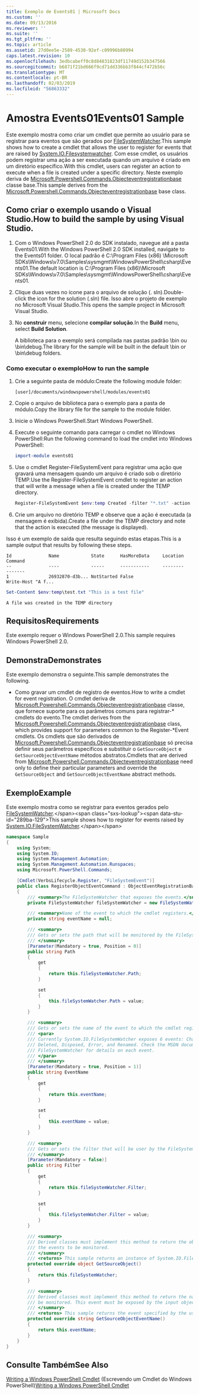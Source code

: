 ```yaml
---
title: Exemplo de Events01 | Microsoft Docs
ms.custom: ''
ms.date: 09/13/2016
ms.reviewer: ''
ms.suite: ''
ms.tgt_pltfrm: ''
ms.topic: article
ms.assetid: 27d0ee5e-2589-4530-92ef-c09996b80994
caps.latest.revision: 10
ms.openlocfilehash: 3edbcabeff0c8d84831823df11749d152b347566
ms.sourcegitcommit: b6871f21bd666f9cd71dd336bb3f844cf472b56c
ms.translationtype: MT
ms.contentlocale: pt-BR
ms.lasthandoff: 02/03/2019
ms.locfileid: "56863332"
---
```

# <a name="events01-sample"></a><span data-ttu-id="289ba-102">Amostra Events01</span><span class="sxs-lookup"><span data-stu-id="289ba-102">Events01 Sample</span></span>

<span data-ttu-id="289ba-103">Este exemplo mostra como criar um cmdlet que permite ao usuário para se registrar para eventos que são gerados por [FileSystemWatcher](/dotnet/api/System.IO.FileSystemWatcher).</span><span class="sxs-lookup"><span data-stu-id="289ba-103">This sample shows how to create a cmdlet that allows the user to register for events that are raised by [System.IO.Filesystemwatcher](/dotnet/api/System.IO.FileSystemWatcher).</span></span> <span data-ttu-id="289ba-104">Com esse cmdlet, os usuários podem registrar uma ação a ser executada quando um arquivo é criado em um diretório específico.</span><span class="sxs-lookup"><span data-stu-id="289ba-104">With this cmdlet, users can register an action to execute when a file is created under a specific directory.</span></span> <span data-ttu-id="289ba-105">Neste exemplo deriva de [Microsoft.Powershell.Commands.Objecteventregistrationbase](/dotnet/api/Microsoft.PowerShell.Commands.ObjectEventRegistrationBase) classe base.</span><span class="sxs-lookup"><span data-stu-id="289ba-105">This sample derives from the [Microsoft.Powershell.Commands.Objecteventregistrationbase](/dotnet/api/Microsoft.PowerShell.Commands.ObjectEventRegistrationBase) base class.</span></span>

## <a name="how-to-build-the-sample-by-using-visual-studio"></a><span data-ttu-id="289ba-106">Como criar o exemplo usando o Visual Studio.</span><span class="sxs-lookup"><span data-stu-id="289ba-106">How to build the sample by using Visual Studio.</span></span>

1. <span data-ttu-id="289ba-107">Com o Windows PowerShell 2.0 do SDK instalado, navegue até a pasta Events01.</span><span class="sxs-lookup"><span data-stu-id="289ba-107">With the Windows PowerShell 2.0 SDK installed, navigate to the Events01 folder.</span></span> <span data-ttu-id="289ba-108">O local padrão é C:\Program Files (x86) \Microsoft SDKs\Windows\v7.0\Samples\sysmgmt\WindowsPowerShell\csharp\Events01.</span><span class="sxs-lookup"><span data-stu-id="289ba-108">The default location is C:\Program Files (x86)\Microsoft SDKs\Windows\v7.0\Samples\sysmgmt\WindowsPowerShell\csharp\Events01.</span></span>

2. <span data-ttu-id="289ba-109">Clique duas vezes no ícone para o arquivo de solução (. sln).</span><span class="sxs-lookup"><span data-stu-id="289ba-109">Double-click the icon for the solution (.sln) file.</span></span> <span data-ttu-id="289ba-110">Isso abre o projeto de exemplo no Microsoft Visual Studio.</span><span class="sxs-lookup"><span data-stu-id="289ba-110">This opens the sample project in Microsoft Visual Studio.</span></span>

3. <span data-ttu-id="289ba-111">No **construir** menu, selecione **compilar solução**.</span><span class="sxs-lookup"><span data-stu-id="289ba-111">In the **Build** menu, select **Build Solution**.</span></span>

    <span data-ttu-id="289ba-112">A biblioteca para o exemplo será compilada nas pastas padrão \bin ou \bin\debug.</span><span class="sxs-lookup"><span data-stu-id="289ba-112">The library for the sample will be built in the default \bin or \bin\debug folders.</span></span>

### <a name="how-to-run-the-sample"></a><span data-ttu-id="289ba-113">Como executar o exemplo</span><span class="sxs-lookup"><span data-stu-id="289ba-113">How to run the sample</span></span>

1. <span data-ttu-id="289ba-114">Crie a seguinte pasta de módulo:</span><span class="sxs-lookup"><span data-stu-id="289ba-114">Create the following module folder:</span></span>

    `[user]/documents/windowspowershell/modules/events01`

2. <span data-ttu-id="289ba-115">Copie o arquivo de biblioteca para o exemplo para a pasta de módulo.</span><span class="sxs-lookup"><span data-stu-id="289ba-115">Copy the library file for the sample to the module folder.</span></span>

3. <span data-ttu-id="289ba-116">Inicie o Windows PowerShell.</span><span class="sxs-lookup"><span data-stu-id="289ba-116">Start Windows PowerShell.</span></span>

4. <span data-ttu-id="289ba-117">Execute o seguinte comando para carregar o cmdlet no Windows PowerShell:</span><span class="sxs-lookup"><span data-stu-id="289ba-117">Run the following command to load the cmdlet into Windows PowerShell:</span></span>

    ```powershell
    import-module events01
    ```

5. <span data-ttu-id="289ba-118">Use o cmdlet Register-FileSystemEvent para registrar uma ação que gravará uma mensagem quando um arquivo é criado sob o diretório TEMP.</span><span class="sxs-lookup"><span data-stu-id="289ba-118">Use the Register-FileSystemEvent cmdlet to register an action that will write a message when a file is created under the TEMP directory.</span></span>

    ```powershell
    Register-FileSystemEvent $env:temp Created -filter "*.txt" -action { Write-Host "A file was created in the TEMP directory" }
    ```

6. <span data-ttu-id="289ba-119">Crie um arquivo no diretório TEMP e observe que a ação é executada (a mensagem é exibida).</span><span class="sxs-lookup"><span data-stu-id="289ba-119">Create a file under the TEMP directory and note that the action is executed (the message is displayed).</span></span>

<span data-ttu-id="289ba-120">Isso é um exemplo de saída que resulta seguindo estas etapas.</span><span class="sxs-lookup"><span data-stu-id="289ba-120">This is a sample output that results by following these steps.</span></span>

```output
Id              Name            State      HasMoreData     Location             Command
--              ----            -----      -----------     --------             -------
1               26932870-d3b... NotStarted False                                 Write-Host "A f...

```

```powershell
Set-Content $env:temp\test.txt "This is a test file"
```

```output
A file was created in the TEMP directory
```

## <a name="requirements"></a><span data-ttu-id="289ba-121">Requisitos</span><span class="sxs-lookup"><span data-stu-id="289ba-121">Requirements</span></span>

<span data-ttu-id="289ba-122">Este exemplo requer o Windows PowerShell 2.0.</span><span class="sxs-lookup"><span data-stu-id="289ba-122">This sample requires Windows PowerShell 2.0.</span></span>

## <a name="demonstrates"></a><span data-ttu-id="289ba-123">Demonstra</span><span class="sxs-lookup"><span data-stu-id="289ba-123">Demonstrates</span></span>

<span data-ttu-id="289ba-124">Este exemplo demonstra o seguinte.</span><span class="sxs-lookup"><span data-stu-id="289ba-124">This sample demonstrates the following.</span></span>

- <span data-ttu-id="289ba-125">Como gravar um cmdlet de registro de eventos.</span><span class="sxs-lookup"><span data-stu-id="289ba-125">How to write a cmdlet for event registration.</span></span> <span data-ttu-id="289ba-126">O cmdlet deriva de [Microsoft.Powershell.Commands.Objecteventregistrationbase](/dotnet/api/Microsoft.PowerShell.Commands.ObjectEventRegistrationBase) classe, que fornece suporte para os parâmetros comuns para registrar-\* cmdlets do evento.</span><span class="sxs-lookup"><span data-stu-id="289ba-126">The cmdlet derives from the [Microsoft.Powershell.Commands.Objecteventregistrationbase](/dotnet/api/Microsoft.PowerShell.Commands.ObjectEventRegistrationBase) class, which provides support for parameters common to the Register-\*Event cmdlets.</span></span> <span data-ttu-id="289ba-127">Os cmdlets que são derivados de [Microsoft.Powershell.Commands.Objecteventregistrationbase](/dotnet/api/Microsoft.PowerShell.Commands.ObjectEventRegistrationBase) só precisa definir seus parâmetros específicos e substituir o `GetSourceObject` e `GetSourceObjectEventName` métodos abstratos.</span><span class="sxs-lookup"><span data-stu-id="289ba-127">Cmdlets that are derived from [Microsoft.Powershell.Commands.Objecteventregistrationbase](/dotnet/api/Microsoft.PowerShell.Commands.ObjectEventRegistrationBase) need only to define their particular parameters and override the `GetSourceObject` and `GetSourceObjectEventName` abstract methods.</span></span>

## <a name="example"></a><span data-ttu-id="289ba-128">Exemplo</span><span class="sxs-lookup"><span data-stu-id="289ba-128">Example</span></span>

<span data-ttu-id="289ba-129">Este exemplo mostra como se registrar para eventos gerados pelo [FileSystemWatcher](https://msdn.microsoft.com/en-us/library/system.io.filesystemwatcher\(v=vs.110\).aspx).</span><span class="sxs-lookup"><span data-stu-id="289ba-129">This sample shows how to register for events raised by [System.IO.FileSystemWatcher](https://msdn.microsoft.com/en-us/library/system.io.filesystemwatcher\(v=vs.110\).aspx).</span></span>

```csharp
namespace Sample
{
    using System;
    using System.IO;
    using System.Management.Automation;
    using System.Management.Automation.Runspaces;
    using Microsoft.PowerShell.Commands;

    [Cmdlet(VerbsLifecycle.Register, "FileSystemEvent")]
    public class RegisterObjectEventCommand : ObjectEventRegistrationBase
    {
        /// <summary>The FileSystemWatcher that exposes the events.</summary>
        private FileSystemWatcher fileSystemWatcher = new FileSystemWatcher();

        /// <summary>Name of the event to which the cmdlet registers.</summary>
        private string eventName = null;

        /// <summary>
        /// Gets or sets the path that will be monitored by the FileSystemWatcher.
        /// </summary>
        [Parameter(Mandatory = true, Position = 0)]
        public string Path
        {
            get
            {
                return this.fileSystemWatcher.Path;
            }

            set
            {
                this.fileSystemWatcher.Path = value;
            }
        }

        /// <summary>
        /// Gets or sets the name of the event to which the cmdlet registers.
        /// <para>
        /// Currently System.IO.FileSystemWatcher exposes 6 events: Changed, Created,
        /// Deleted, Disposed, Error, and Renamed. Check the MSDN documentation of
        /// FileSystemWatcher for details on each event.
        /// </para>
        /// </summary>
        [Parameter(Mandatory = true, Position = 1)]
        public string EventName
        {
            get
            {
                return this.eventName;
            }

            set
            {
                this.eventName = value;
            }
        }

        /// <summary>
        /// Gets or sets the filter that will be user by the FileSystemWatcher.
        /// </summary>
        [Parameter(Mandatory = false)]
        public string Filter
        {
            get
            {
                return this.fileSystemWatcher.Filter;
            }

            set
            {
                this.fileSystemWatcher.Filter = value;
            }
        }

        /// <summary>
        /// Derived classes must implement this method to return the object that generates
        /// the events to be monitored.
        /// </summary>
        /// <returns> This sample returns an instance of System.IO.FileSystemWatcher</returns>
        protected override object GetSourceObject()
        {
            return this.fileSystemWatcher;
        }

        /// <summary>
        /// Derived classes must implement this method to return the name of the event to
        /// be monitored. This event must be exposed by the input object.
        /// </summary>
        /// <returns> This sample returns the event specified by the user with the -EventName parameter.</returns>
        protected override string GetSourceObjectEventName()
        {
            return this.eventName;
        }
    }
}
```

## <a name="see-also"></a><span data-ttu-id="289ba-130">Consulte Também</span><span class="sxs-lookup"><span data-stu-id="289ba-130">See Also</span></span>

<span data-ttu-id="289ba-131">[Writing a Windows PowerShell Cmdlet](./writing-a-windows-powershell-cmdlet.md) (Escrevendo um Cmdlet do Windows PowerShell)</span><span class="sxs-lookup"><span data-stu-id="289ba-131">[Writing a Windows PowerShell Cmdlet](./writing-a-windows-powershell-cmdlet.md)</span></span>